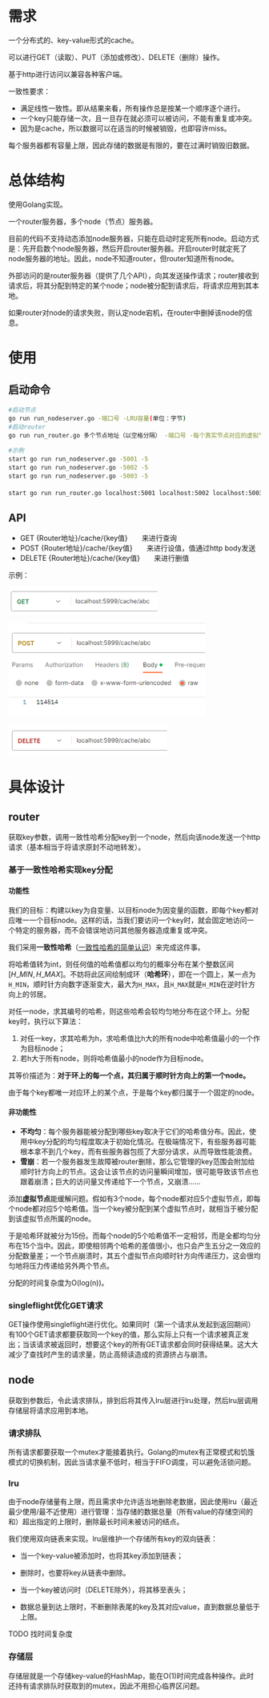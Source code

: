 # 需求

一个分布式的、key-value形式的cache。

可以进行GET（读取）、PUT（添加或修改）、DELETE（删除）操作。

基于http进行访问以兼容各种客户端。

一致性要求：
- 满足线性一致性。即从结果来看，所有操作总是按某一个顺序逐个进行。
- 一个key只能存储一次，且一旦存在就必须可以被访问，不能有重复或冲突。
- 因为是cache，所以数据可以在适当的时候被销毁，也即容许miss。

每个服务器都有容量上限，因此存储的数据是有限的，要在过满时销毁旧数据。

# 总体结构

使用Golang实现。

一个router服务器，多个node（节点）服务器。

目前的代码不支持动态添加node服务器，只能在启动时定死所有node。启动方式是：先开启数个node服务器，然后开启router服务器。开启router时就定死了node服务器的地址。因此，node不知道router，但router知道所有node。

外部访问的是router服务器（提供了几个API），向其发送操作请求；router接收到请求后，将其分配到特定的某个node；node被分配到请求后，将请求应用到其本地。

如果router对node的请求失败，则认定node宕机，在router中删掉该node的信息。
# 使用
## 启动命令

```bash
#启动节点
go run run_nodeserver.go -端口号 -LRU容量(单位：字节)
#启动router
go run run_router.go 多个节点地址（以空格分隔） -端口号 -每个真实节点对应的虚拟节点数
```

```bash
#示例
start go run run_nodeserver.go -5001 -5
start go run run_nodeserver.go -5002 -5
start go run run_nodeserver.go -5003 -5

start go run run_router.go localhost:5001 localhost:5002 localhost:5003 -5999 -5
```

## API

- GET {Router地址}/cache/{key值}  来进行查询
- POST {Router地址}/cache/{key值}  来进行设值，值通过http body发送
- DELETE {Router地址}/cache/{key值}  来进行删值

示例：

![500](assets/Pasted%20image%2020230605215042.png)

![500](assets/Pasted%20image%2020230605215116.png)

![500](assets/Pasted%20image%2020230605215134.png)


# 具体设计


## router

获取key参数，调用一致性哈希分配key到一个node，然后向该node发送一个http请求（基本相当于将请求原封不动地转发）。

### 基于一致性哈希实现key分配

#### 功能性

我们的目标：构建以key为自变量、以目标node为因变量的函数，即每个key都对应唯一一个目标node。这样的话，当我们要访问一个key时，就会固定地访问一个特定的服务器，而不会错误地访问其他服务器造成重复或冲突。

我们采用**一致性哈希**（[一致性哈希的简单认识](https://baijiahao.baidu.com/s?id=1735480432495470467&wfr=spider&for=pc)）来完成这件事。

将哈希值转为int，则任何值的哈希值都以均匀的概率分布在某个整数区间$[H\_MIN,H\_MAX]$。不妨将此区间绘制成环（**哈希环**），即在一个圆上，某一点为`H_MIN`，顺时针方向数字逐渐变大，最大为`H_MAX`，且`H_MAX`就是`H_MIN`在逆时针方向上的邻居。

对任一node，求其编号的哈希，则这些哈希会较均匀地分布在这个环上。分配key时，执行以下算法：

1. 对任一key，求其哈希为h，求哈希值比h大的所有node中哈希值最小的一个作为目标node；
2. 若h大于所有node，则将哈希值最小的node作为目标node。

其等价描述为：**对于环上的每一个点，其归属于顺时针方向上的第一个node。**

由于每个key都唯一对应环上的某个点，于是每个key都归属于一个固定的node。

#### 非功能性


- **不均匀**：每个服务器能被分配到哪些key取决于它们的哈希值分布。因此，使用中key分配的均匀程度取决于初始化情况。在极端情况下，有些服务器可能根本拿不到几个key，而有些服务器包揽了大部分请求，从而导致性能浪费。
- **雪崩**：若一个服务器发生故障被router删除，那么它管理的key范围会附加给顺时针方向上的节点。这会让该节点的访问量瞬间增加，很可能导致该节点也跟着崩溃；巨大的访问量又传递给下一个节点，又崩溃……

添加**虚拟节点**能缓解问题。假如有3个node，每个node都对应5个虚拟节点，即每个node都对应5个哈希值。当一个key被分配到某个虚拟节点时，就相当于被分配到该虚拟节点所属的node。

于是哈希环就被分为15份。而每个node的5个哈希值不一定相邻，而是全都均匀分布在15个当中。因此，即使相邻两个哈希的差值很小，也只会产生五分之一效应的分配数量差；一个节点崩溃时，其五个虚拟节点向顺时针方向传递压力，这会很均匀地将压力传递给另外两个节点。

分配的时间复杂度为O(log(n))。

### singleflight优化GET请求

GET操作使用singleflight进行优化。如果同时（第一个请求从发起到返回期间）有100个GET请求都要获取同一个key的值，那么实际上只有一个请求被真正发出；当该请求被返回时，想要这个key的所有GET请求都会同时获得结果。这大大减少了查找时产生的请求量，防止高频读造成的资源挤占与崩溃。

## node

获取到参数后，令此请求排队，排到后将其传入lru层进行lru处理，然后lru层调用存储层将请求应用到本地。

### 请求排队

所有请求都要获取一个mutex才能接着执行。Golang的mutex有正常模式和饥饿模式的切换机制，因此当请求量不低时，相当于FIFO调度，可以避免活锁问题。
### lru

由于node存储量有上限，而且需求中允许适当地删除老数据，因此使用lru（最近最少使用/最不近使用）进行管理：当存储的数据总量（所有value的存储空间的和）超出指定的上限时，删除最长时间未被访问的结点。

我们使用双向链表来实现。lru层维护一个存储所有key的双向链表：

- 当一个key-value被添加时，也将其key添加到链表；
- 删除时，也要将key从链表中删除。

- 当一个key被访问时（DELETE除外），将其移至表头；
- 数据总量到达上限时，不断删除表尾的key及其对应value，直到数据总量低于上限。

TODO 找时间复杂度
### 存储层

存储层就是一个存储key-value的HashMap，能在O(1)时间完成各种操作。此时还持有请求排队时获取到的mutex，因此不用担心临界区问题。
















